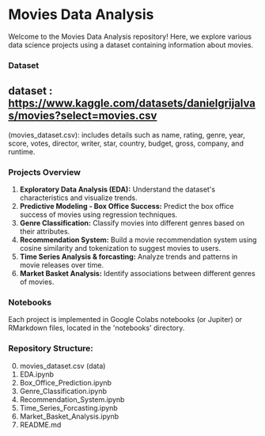 # Movies Data Analysis

Welcome to the Movies Data Analysis repository! Here, we explore various data science projects using a dataset containing information about movies.

### Dataset
## dataset : https://www.kaggle.com/datasets/danielgrijalvas/movies?select=movies.csv
(movies_dataset.csv): includes details such as name, rating, genre, year, score, votes, director, writer, star, country, budget, gross, company, and runtime.

### Projects Overview

1. **Exploratory Data Analysis (EDA):** Understand the dataset's characteristics and visualize trends.
2. **Predictive Modeling - Box Office Success:** Predict the box office success of movies using regression techniques.
3. **Genre Classification:** Classify movies into different genres based on their attributes.
4. **Recommendation System:** Build a movie recommendation system using cosine similarity and tokenization to suggest movies to users.
5.  **Time Series Analysis & forcasting:** Analyze trends and patterns in movie releases over time.
6.   **Market Basket Analysis:** Identify associations between different genres of movies.

### Notebooks

Each project is implemented in Google Colabs notebooks (or Jupiter) or RMarkdown files, located in the 'notebooks' directory.

### Repository Structure:
0. movies_dataset.csv (data)
1. EDA.ipynb
2. Box_Office_Prediction.ipynb
3. Genre_Classification.ipynb
4. Recommendation_System.ipynb
5. Time_Series_Forcasting.ipynb
6. Market_Basket_Analysis.ipynb
7. README.md

